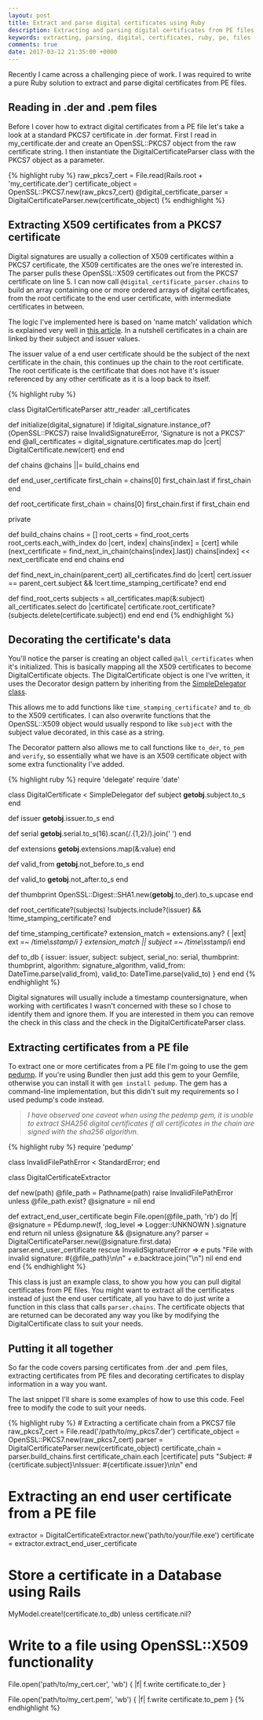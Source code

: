 ```yaml
---
layout: post
title: Extract and parse digital certificates using Ruby
description: Extracting and parsing digital certificates from PE files using Ruby
keywords: extracting, parsing, digital, certificates, ruby, pe, files
comments: true
date: 2017-03-12 21:35:00 +0000
---
```

<div class="message">
    Recently I came across a challenging piece of work. 
    I was required to write a pure Ruby solution to extract and parse digital certificates from PE files. 
</div>

## Reading in .der and .pem files

Before I cover how to extract digital certificates from a PE file let's take a look at a standard PKCS7 certificate in .der format. 
First I read in my_certificate.der and create an OpenSSL::PKCS7 object from the raw certificate string.
I then instantiate the DigitalCertificateParser class with the PKCS7 object as a parameter.

<div class = "block-code">
{% highlight ruby %}
raw_pkcs7_cert = File.read(Rails.root + 'my_certificate.der')
certificate_object = OpenSSL::PKCS7.new(raw_pkcs7_cert)
@digital_certificate_parser = DigitalCertificateParser.new(certificate_object) 
{% endhighlight %}
</div>

## Extracting X509 certificates from a PKCS7 certificate

Digital signatures are usually a collection of X509 certificates within a PKCS7 certificate, the X509 certificates are the ones we're interested in.
The parser pulls these OpenSSL::X509 certificates out from the PKCS7 certificate on line 5. 
I can now call `@digital_certificate_parser.chains` to build an array containing one or more ordered arrays of digital certificates, 
from the root certificate to the end user certificate, with intermediate certificates in between.

The logic I've implemented here is based on 'name match' validation which is explained very well in [this article](https://sites.google.com/site/ddmwsst/digital-certificates). 
In a nutshell certificates in a chain are linked by their subject and issuer values. 

The issuer value of a end user certificate should be the subject of the next certificate in the chain, this continues up the chain to the root certificate.
The root certificate is the certificate that does not have it's issuer referenced by any other certificate as it is a loop back to itself. 

<div class = "block-code">
{% highlight ruby %}

class DigitalCertificateParser
  attr_reader :all_certificates

  def initialize(digital_signature)
    if !digital_signature.instance_of?(OpenSSL::PKCS7)
      raise InvalidSignatureError, 'Signature is not a PKCS7'
    end
    @all_certificates = digital_signature.certificates.map do |cert| 
      DigitalCertificate.new(cert) 
    end
  end

  def chains
    @chains ||= build_chains
  end

  def end_user_certificate
    first_chain = chains[0]
    first_chain.last if first_chain
  end

  def root_certificate
    first_chain = chains[0]
    first_chain.first if first_chain
  end

  private

  def build_chains
    chains = []
    root_certs = find_root_certs
    root_certs.each_with_index do |cert, index|
      chains[index] = [cert]
      while (next_certificate = find_next_in_chain(chains[index].last))
        chains[index] << next_certificate
      end
    end
    chains
  end

  def find_next_in_chain(parent_cert)
    all_certificates.find do |cert| 
      cert.issuer == parent_cert.subject && !cert.time_stamping_certificate?
    end
  end

  def find_root_certs
    subjects = all_certificates.map(&:subject)
    all_certificates.select do |certificate| 
      certificate.root_certificate?(subjects.delete(certificate.subject))
    end
  end
end
{% endhighlight %}
</div>

## Decorating the certificate's data

You'll notice the parser is creating an object called `@all_certificates` when it's initialized.
This is basically mapping all the X509 certificates to become DigitalCertificate objects.
The DigitalCertificate object is one I've written, it uses the Decorator design pattern by inheriting from the [SimpleDelegator class](https://ruby-doc.org/stdlib-2.1.0/libdoc/delegate/rdoc/SimpleDelegator.html).

This allows me to add functions like `time_stamping_certificate?` and `to_db` to the X509 certificates.
I can also overwrite functions that the OpenSSL::X509 object would usually respond to like `subject` with the subject value decorated, in this case as a string.

The Decorator pattern also allows me to call functions like `to_der`, `to_pem` and `verify`, so essentially what we have is an X509 certificate object with some extra functionality I've added. 
 
<div class="block-code">
{% highlight ruby %}
require 'delegate'
require 'date'

class DigitalCertificate < SimpleDelegator
  def subject
    __getobj__.subject.to_s
  end

  def issuer
    __getobj__.issuer.to_s
  end

  def serial
    __getobj__.serial.to_s(16).scan(/.{1,2}/).join(' ')
  end

  def extensions
    __getobj__.extensions.map(&:value)
  end

  def valid_from
    __getobj__.not_before.to_s
  end

  def valid_to
    __getobj__.not_after.to_s
  end

  def thumbprint
    OpenSSL::Digest::SHA1.new(__getobj__.to_der).to_s.upcase
  end

  def root_certificate?(subjects)
    !subjects.include?(issuer) && !time_stamping_certificate?
  end

  def time_stamping_certificate?
    extension_match = extensions.any? { |ext| ext =~ /time\s*stamp/i }
    extension_match || subject =~ /time\s*stamp/i
  end

  def to_db
    { issuer: issuer, subject: subject, serial_no: serial, 
      thumbprint: thumbprint, algorithm: signature_algorithm, 
      valid_from: DateTime.parse(valid_from), 
      valid_to: DateTime.parse(valid_to) 
    }
  end
end
{% endhighlight %}
</div>

Digital signatures will usually include a timestamp countersignature, when working with certificates I wasn't concerned with these so I chose to identify them and ignore them. 
If you are interested in them you can remove the check in this class and the check in the DigitalCertificateParser class.

## Extracting certificates from a PE file

To extract one or more certificates from a PE file I'm going to use the gem [pedump](https://github.com/zed-0xff/pedump). 
If you're using Bundler then just add this gem to your Gemfile, otherwise you can install it with `gem install pedump`. 
The gem has a command-line implementation, but this didn't suit my requirements so I used pedump's code instead.

>*I have observed one caveat when using the pedemp gem, it is unable to extract SHA256 digital certificates if all certificates in the chain are signed with the sha256 algorithm.*

<div class="block-code">
{% highlight ruby %}
require 'pedump'

class InvalidFilePathError < StandardError; end

class DigitalCertificateExtractor

  def new(path)
    @file_path = Pathname(path)
    raise InvalidFilePathError unless @file_path.exist?
    @signature = nil
  end
  
  def extract_end_user_certificate
    begin
      File.open(@file_path, 'rb') do |f| 
        @signature = PEdump.new(f, :log_level => Logger::UNKNOWN ).signature 
      end
      return nil unless @signature && @signature.any?
      parser = DigitalCertificateParser.new(@signature.first.data)
      parser.end_user_certificate
    rescue InvalidSignatureError => e
      puts "File with invalid signature: #{@file_path}\n\n" + e.backtrace.join("\n")
      nil
    end
  end
end
{% endhighlight %}
</div>

This class is just an example class, to show you how you can pull digital certificates from PE files.
You might want to extract all the certificates instead of just the end user certificate, all you have to do just write a function in this class that calls `parser.chains`.
The certificate objects that are returned can be decorated any way you like by modifying the DigitalCertificate class to suit your needs. 

## Putting it all together

So far the code covers parsing certificates from .der and .pem files, 
extracting certificates from PE files and decorating certificates to display information in a way you want.

The last snippet I'll share is some examples of how to use this code.
Feel free to modify the code to suit your needs. 

<div class="block-code">
{% highlight ruby %}
# Extracting a certificate chain from a PKCS7 file
raw_pkcs7_cert = File.read('/path/to/my_pkcs7.der')
certificate_object = OpenSSL::PKCS7.new(raw_pkcs7_cert)
parser = DigitalCertificateParser.new(certificate_object)
certificate_chain = parser.build_chains.first
certificate_chain.each |certificate|
  puts "Subject: #{certificate.subject}\nIssuer: #{certificate.issuer}\n\n"
end

# Extracting an end user certificate from a PE file
extractor = DigitalCertificateExtractor.new('path/to/your/file.exe')
certificate = extractor.extract_end_user_certificate

# Store a certificate in a Database using Rails
MyModel.create!(certificate.to_db) unless certificate.nil?

# Write to a file using OpenSSL::X509 functionality
File.open('path/to/my_cert.cer', 'wb') { |f| f.write certificate.to_der }

File.open('path/to/my_cert.pem', 'wb') { |f| f.write certificate.to_pem }
{% endhighlight %}
</div>